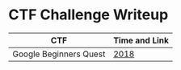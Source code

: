 # CTF Challenge Writeup

|      CTF     | Time and Link |
|--------------|---------------|
|Google Beginners Quest|[2018](https://capturetheflag.withgoogle.com/#beginners/)|
